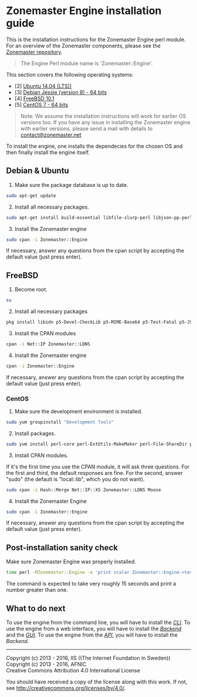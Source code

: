 # Zonemaster Engine installation guide

This is the installation instructions for the Zonemaster Engine perl
module. For an overview of the Zonemaster components, please see the
[Zonemaster repository](https://github.com/dotse/zonemaster).

>
> The Engine Perl module name is 'Zonemaster::Engine'.
>


This section covers the following operating systems:

 * [2] <a href="#Debian">Ubuntu 14.04 (LTS))</a>
 * [3] <a href="#Debian">Debian Jessie (version 8) - 64 bits</a>
 * [4] <a href="#FreeBSD">FreeBSD 10.1</a>
 * [5] <a href="#CentOS">CentOS 7 - 64 bits</a>

>
> Note: We assume the installation instructions will work for earlier OS
> versions too. If you have any issue in installing the Zonemaster engine with
> earlier versions, please send a mail with details to contact@zonemaster.net
>

To install the engine, one installs the dependecies for the chosen OS and then
finally install the engine itself. 

## <a name="Debian"></a> Debian & Ubuntu

1) Make sure the package database is up to date.

```sh
sudo apt-get update
```

2) Install all necessary packages.

```sh
sudo apt-get install build-essential libfile-slurp-perl libjson-pp-perl liblist-moreutils-perl libio-socket-inet6-perl libmodule-find-perl libmoose-perl libfile-sharedir-perl libhash-merge-perl libreadonly-perl libmail-rfc822-address-perl libintl-xs-perl libssl-dev libdevel-checklib-perl libtest-fatal-perl libtie-simple-perl libio-capture-perl libgeography-countries-perl libidn11-dev gettext
```

3) Install the Zonemaster engine

```sh
sudo cpan -i Zonemaster::Engine
```

If necessary, answer any questions from the cpan script by accepting the default
value (just press enter).

## <a name="FreeBSD"></a> FreeBSD 

1) Become root.

```sh
su
```

2) Install all necessary packages

```sh
pkg install libidn p5-Devel-CheckLib p5-MIME-Base64 p5-Test-Fatal p5-JSON-PP p5-IO-Socket-INET6 p5-Moose p5-Module-Find p5-File-ShareDir p5-File-Slurp p5-Mail-RFC822-Address p5-Hash-Merge p5-Time-HiRes p5-Locale-libintl p5-Readonly-XS p5-Tie-Simple p5-Math-BigInt p5-IP-Country p5-IO-Capture p5-List-MoreUtils
```

3) Install the CPAN modules

```sh
cpan -i Net::IP Zonemaster::LDNS
```

4) Install the Zonemaster engine

```sh
cpan -i Zonemaster::Engine
```

If necessary, answer any questions from the cpan script by accepting the default
value (just press enter).

### <a name="CentOS"></a> CentOS 

1) Make sure the development environment is installed.

```sh
sudo yum groupinstall "Development Tools"
```

2) Install packages.

```sh
sudo yum install perl-core perl-ExtUtils-MakeMaker perl-File-ShareDir perl-File-Slurp perl-IO-Socket-INET6 perl-JSON-PP perl-List-MoreUtils perl-Readonly perl-Time-HiRes perl-YAML libidn-devel perl-libintl perl-Devel-CheckLib openssl-devel perl-Test-Fatal
```

3) Install CPAN modules.

If it's the first time you use the CPAN module, it will ask three questions.
For the first and third, the default responses are fine. For the second, answer
"sudo" (the default is "local::lib", which you do not want).

```sh
sudo cpan -i Hash::Merge Net::IP::XS Zonemaster::LDNS Moose
```

4) Install the Zonemaster Engine

```sh
sudo cpan -i Zonemaster::Engine
```

If necessary, answer any questions from the cpan script by accepting the default value (just press enter).


## Post-installation sanity check

Make sure Zonemaster Engine was properly installed.

```sh
time perl -MZonemaster::Engine -e 'print scalar Zonemaster::Engine->test_zone("zonemaster.net"), "\n"'
```

The command is expected to take very roughly 15 seconds and print a number
greater than one.

## What to do next

To use the engine from the command line, you will have to install the
*[CLI](https://github.com/dotse/zonemaster-cli/blob/master/docs/installation.md)*. 
To use the engine from a web interface, you will have to install the
*[Backend](https://github.com/dotse/zonemaster-backend/blob/master/docs/installation.md)* and
the
*[GUI](https://github.com/dotse/zonemaster-gui/blob/master/docs/installation.md)*. 
To use the engine from the
*[API](https://github.com/dotse/zonemaster-backend/blob/master/docs/API.md)*, you will have to install the *Backend*.

-------

Copyright (c) 2013 - 2016, IIS ((The Internet Foundation in Sweden))  
Copyright (c) 2013 - 2016, AFNIC  
Creative Commons Attribution 4.0 International License

You should have received a copy of the license along with this
work.  If not, see <http://creativecommons.org/licenses/by/4.0/>.
